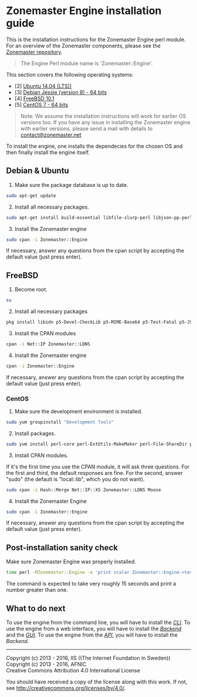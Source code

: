 # Zonemaster Engine installation guide

This is the installation instructions for the Zonemaster Engine perl
module. For an overview of the Zonemaster components, please see the
[Zonemaster repository](https://github.com/dotse/zonemaster).

>
> The Engine Perl module name is 'Zonemaster::Engine'.
>


This section covers the following operating systems:

 * [2] <a href="#Debian">Ubuntu 14.04 (LTS))</a>
 * [3] <a href="#Debian">Debian Jessie (version 8) - 64 bits</a>
 * [4] <a href="#FreeBSD">FreeBSD 10.1</a>
 * [5] <a href="#CentOS">CentOS 7 - 64 bits</a>

>
> Note: We assume the installation instructions will work for earlier OS
> versions too. If you have any issue in installing the Zonemaster engine with
> earlier versions, please send a mail with details to contact@zonemaster.net
>

To install the engine, one installs the dependecies for the chosen OS and then
finally install the engine itself. 

## <a name="Debian"></a> Debian & Ubuntu

1) Make sure the package database is up to date.

```sh
sudo apt-get update
```

2) Install all necessary packages.

```sh
sudo apt-get install build-essential libfile-slurp-perl libjson-pp-perl liblist-moreutils-perl libio-socket-inet6-perl libmodule-find-perl libmoose-perl libfile-sharedir-perl libhash-merge-perl libreadonly-perl libmail-rfc822-address-perl libintl-xs-perl libssl-dev libdevel-checklib-perl libtest-fatal-perl libtie-simple-perl libio-capture-perl libgeography-countries-perl libidn11-dev gettext
```

3) Install the Zonemaster engine

```sh
sudo cpan -i Zonemaster::Engine
```

If necessary, answer any questions from the cpan script by accepting the default
value (just press enter).

## <a name="FreeBSD"></a> FreeBSD 

1) Become root.

```sh
su
```

2) Install all necessary packages

```sh
pkg install libidn p5-Devel-CheckLib p5-MIME-Base64 p5-Test-Fatal p5-JSON-PP p5-IO-Socket-INET6 p5-Moose p5-Module-Find p5-File-ShareDir p5-File-Slurp p5-Mail-RFC822-Address p5-Hash-Merge p5-Time-HiRes p5-Locale-libintl p5-Readonly-XS p5-Tie-Simple p5-Math-BigInt p5-IP-Country p5-IO-Capture p5-List-MoreUtils
```

3) Install the CPAN modules

```sh
cpan -i Net::IP Zonemaster::LDNS
```

4) Install the Zonemaster engine

```sh
cpan -i Zonemaster::Engine
```

If necessary, answer any questions from the cpan script by accepting the default
value (just press enter).

### <a name="CentOS"></a> CentOS 

1) Make sure the development environment is installed.

```sh
sudo yum groupinstall "Development Tools"
```

2) Install packages.

```sh
sudo yum install perl-core perl-ExtUtils-MakeMaker perl-File-ShareDir perl-File-Slurp perl-IO-Socket-INET6 perl-JSON-PP perl-List-MoreUtils perl-Readonly perl-Time-HiRes perl-YAML libidn-devel perl-libintl perl-Devel-CheckLib openssl-devel perl-Test-Fatal
```

3) Install CPAN modules.

If it's the first time you use the CPAN module, it will ask three questions.
For the first and third, the default responses are fine. For the second, answer
"sudo" (the default is "local::lib", which you do not want).

```sh
sudo cpan -i Hash::Merge Net::IP::XS Zonemaster::LDNS Moose
```

4) Install the Zonemaster Engine

```sh
sudo cpan -i Zonemaster::Engine
```

If necessary, answer any questions from the cpan script by accepting the default value (just press enter).


## Post-installation sanity check

Make sure Zonemaster Engine was properly installed.

```sh
time perl -MZonemaster::Engine -e 'print scalar Zonemaster::Engine->test_zone("zonemaster.net"), "\n"'
```

The command is expected to take very roughly 15 seconds and print a number
greater than one.

## What to do next

To use the engine from the command line, you will have to install the
*[CLI](https://github.com/dotse/zonemaster-cli/blob/master/docs/installation.md)*. 
To use the engine from a web interface, you will have to install the
*[Backend](https://github.com/dotse/zonemaster-backend/blob/master/docs/installation.md)* and
the
*[GUI](https://github.com/dotse/zonemaster-gui/blob/master/docs/installation.md)*. 
To use the engine from the
*[API](https://github.com/dotse/zonemaster-backend/blob/master/docs/API.md)*, you will have to install the *Backend*.

-------

Copyright (c) 2013 - 2016, IIS ((The Internet Foundation in Sweden))  
Copyright (c) 2013 - 2016, AFNIC  
Creative Commons Attribution 4.0 International License

You should have received a copy of the license along with this
work.  If not, see <http://creativecommons.org/licenses/by/4.0/>.
